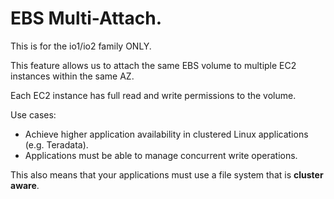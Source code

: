 # **EBS Multi-Attach.**

This is for the io1/io2 family ONLY.

This feature allows us to attach the same EBS volume to multiple EC2 instances within the same AZ.

Each EC2 instance has full read and write permissions to the volume.

Use cases:
* Achieve higher application availability in clustered Linux applications (e.g. Teradata).
* Applications must be able to manage concurrent write operations.

This also means that your applications must use a file system that is **cluster aware**.